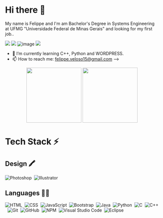 # Hi there 👋
My name is Felippe and I'm am Bachelor's Degree in Systems Engineering at UFMG "Universidade Federal de Minas Gerais" and looking for my first job..

[<img src="https://img.shields.io/badge/linkedin-%230077B5.svg?&style=for-the-badge&logo=linkedin&logoColor=white" />](https://www.linkedin.com/in/felippe-veloso-marinho-8266a01a0/) [<img src = "https://img.shields.io/badge/instagram-%23E4405F.svg?&style=for-the-badge&logo=instagram&logoColor=white">](https://www.instagram.com/fileppe_voleso_miranho/) ![image]({https://img.shields.io/badge/Behance-0054F7?style=for-the-badge&logo=behance&logoColor=white})
 <a href="mailto:felippe.veloso15@gmail.com"><img src="https://img.shields.io/badge/-felippe.veloso15@gmail.com-D14836?style=flat&logo=Gmail&logoColor=whitee"/></a>

- 🌱 I’m currently learning C++, Python and WORDPRESS.
- 📫 How to reach me: felippe.veloso15@gmail.com
-->
<!--
**FelippeVelosoMarinho/FelippeVelosoMarinho** is a ✨ _special_ ✨ repository because its `README.md` (this file) appears on your GitHub profile.
-->
<p align="center">
  <div align="center">
    <img height="180em" src="https://github-readme-stats.vercel.app/api/top-langs/?username=FelippeVelosoMarinho&layout=compact&theme=algolia" style="max-width: 100%;"/>
   <img height="180em" src="https://github-readme-stats-eight-theta.vercel.app/api/top-langs/?username=AVS1508&layout=compact&langs_count=8&theme=algolia" style="max-width: 50%;"/>
  </div>  
</p>

# Tech Stack ⚡ 
## Design 🖍
![Photoshop](https://img.shields.io/badge/-Photoshop-05122A?style=flat&logo=adobe-photoshop)&nbsp; 
![Illustrator](https://img.shields.io/badge/-Illustrator-05122A?style=flat&logo=adobe-illustrator)&nbsp;

## Languages 👩‍💻
![HTML](https://img.shields.io/badge/-HTML-05122A?style=flat&logo=HTML5)&nbsp;
![CSS](https://img.shields.io/badge/-CSS-05122A?style=flat&logo=CSS3&logoColor=1572B6)&nbsp;
![JavaScript](https://img.shields.io/badge/-JavaScript-05122A?style=flat&logo=javascript)&nbsp;
![Bootstrap](https://img.shields.io/badge/-Bootstrap-05122A?style=flat&logo=bootstrap&logoColor=563D7C)&nbsp;
![Java](https://img.shields.io/badge/-Java-05122A?style=flat&logo=Java&logoColor=FFA518)&nbsp;
![Python](https://img.shields.io/badge/-Python-05122A?style=flat&logo=python)&nbsp;
![C](https://img.shields.io/badge/-C-05122A?style=flat&logo=C&logoColor=A8B9CC)&nbsp;
![C++](https://img.shields.io/badge/-C++-05122A?style=flat&logo=C%2B%2B&logoColor=00599C)&nbsp;
![Git](https://img.shields.io/badge/-Git-05122A?style=flat&logo=git)&nbsp;
![GitHub](https://img.shields.io/badge/-GitHub-05122A?style=flat&logo=github)&nbsp;
![NPM](https://img.shields.io/badge/-NPM-CB3837?style=flat-square&logo=NPM&logoColor=white)&nbsp;
![Visual Studio Code](https://img.shields.io/badge/-Visual%20Studio%20Code-05122A?style=flat&logo=visual-studio-code&logoColor=007ACC)&nbsp;
![Eclipse](https://img.shields.io/badge/-Eclipse-05122A?style=flat&logo=eclipse-ide&logoColor=2C2255)&nbsp;
